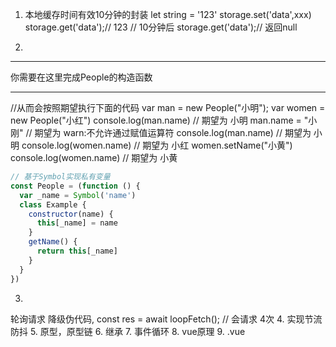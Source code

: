 1. 本地缓存时间有效10分钟的封装
let string = '123'
storage.set('data',xxx)
storage.get('data');// 123
// 10分钟后
storage.get('data');// 返回null

2. 
****
你需要在这里完成People的构造函数
****
//从而会按照期望执行下面的代码
var man = new People("小明");
var women = new People("小红")
console.log(man.name)      // 期望为       小明
man.name = "小刚"          // 期望为        warn:不允许通过赋值运算符
console.log(man.name)     // 期望为       小明
console.log(women.name)   // 期望为       小红
women.setName("小黄")
console.log(women.name)   // 期望为       小黄

``` javascript
// 基于Symbol实现私有变量
const People = (function () {
  var _name = Symbol('name')
  class Example {
    constructor(name) {
      this[_name] = name
    }
    getName() {
      return this[_name]
    }
  }
})
```

3. 
轮询请求 降级伪代码,
const res = await loopFetch(); // 会请求 4次
4. 
实现节流防抖
5. 原型，原型链
6. 继承
7. 事件循环
8. vue原理
9. .vue
